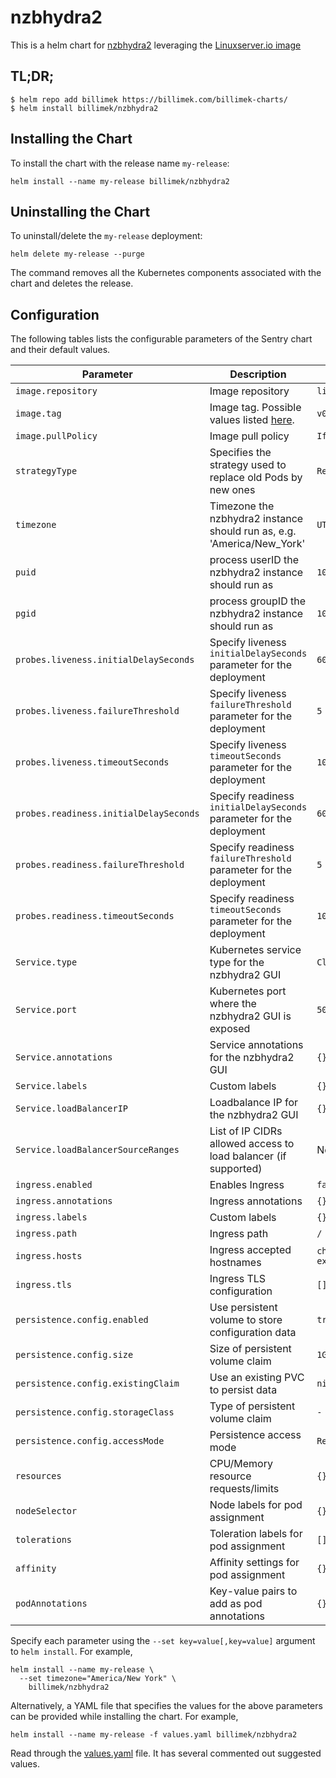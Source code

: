 # nzbhydra2

This is a helm chart for [nzbhydra2](https://github.com/theotherp/nzbhydra2) leveraging the [Linuxserver.io image](https://hub.docker.com/r/linuxserver/hydra2/)

## TL;DR;

```shell
$ helm repo add billimek https://billimek.com/billimek-charts/
$ helm install billimek/nzbhydra2
```

## Installing the Chart

To install the chart with the release name `my-release`:

```console
helm install --name my-release billimek/nzbhydra2
```

## Uninstalling the Chart

To uninstall/delete the `my-release` deployment:

```console
helm delete my-release --purge
```

The command removes all the Kubernetes components associated with the chart and deletes the release.

## Configuration

The following tables lists the configurable parameters of the Sentry chart and their default values.

| Parameter                  | Description                         | Default                                                 |
|----------------------------|-------------------------------------|---------------------------------------------------------|
| `image.repository`         | Image repository | `linuxserver/hydra2` |
| `image.tag`                | Image tag. Possible values listed [here](https://hub.docker.com/r/linuxserver/hydra2/tags/).| `v0.12.1132-ls37`|
| `image.pullPolicy`         | Image pull policy | `IfNotPresent` |
| `strategyType`             | Specifies the strategy used to replace old Pods by new ones | `Recreate` |
| `timezone`                 | Timezone the nzbhydra2 instance should run as, e.g. 'America/New_York' | `UTC` |
| `puid`                     | process userID the nzbhydra2 instance should run as | `1001` |
| `pgid`                     | process groupID the nzbhydra2 instance should run as | `1001` |
| `probes.liveness.initialDelaySeconds`  | Specify liveness `initialDelaySeconds` parameter for the deployment  | `60` |
| `probes.liveness.failureThreshold`     | Specify liveness `failureThreshold` parameter for the deployment     | `5`  |
| `probes.liveness.timeoutSeconds`       | Specify liveness `timeoutSeconds` parameter for the deployment       | `10` |
| `probes.readiness.initialDelaySeconds` | Specify readiness `initialDelaySeconds` parameter for the deployment | `60` |
| `probes.readiness.failureThreshold`    | Specify readiness `failureThreshold` parameter for the deployment    | `5`  |
| `probes.readiness.timeoutSeconds`      | Specify readiness `timeoutSeconds` parameter for the deployment      | `10` |
| `Service.type`          | Kubernetes service type for the nzbhydra2 GUI | `ClusterIP` |
| `Service.port`          | Kubernetes port where the nzbhydra2 GUI is exposed| `5076` |
| `Service.annotations`   | Service annotations for the nzbhydra2 GUI | `{}` |
| `Service.labels`        | Custom labels | `{}` |
| `Service.loadBalancerIP` | Loadbalance IP for the nzbhydra2 GUI | `{}` |
| `Service.loadBalancerSourceRanges` | List of IP CIDRs allowed access to load balancer (if supported)      | None
| `ingress.enabled`              | Enables Ingress | `false` |
| `ingress.annotations`          | Ingress annotations | `{}` |
| `ingress.labels`               | Custom labels                       | `{}`
| `ingress.path`                 | Ingress path | `/` |
| `ingress.hosts`                | Ingress accepted hostnames | `chart-example.local` |
| `ingress.tls`                  | Ingress TLS configuration | `[]` |
| `persistence.config.enabled`      | Use persistent volume to store configuration data | `true` |
| `persistence.config.size`         | Size of persistent volume claim | `1Gi` |
| `persistence.config.existingClaim`| Use an existing PVC to persist data | `nil` |
| `persistence.config.storageClass` | Type of persistent volume claim | `-` |
| `persistence.config.accessMode`  | Persistence access mode | `ReadWriteOnce` |
| `resources`                | CPU/Memory resource requests/limits | `{}` |
| `nodeSelector`             | Node labels for pod assignment | `{}` |
| `tolerations`              | Toleration labels for pod assignment | `[]` |
| `affinity`                 | Affinity settings for pod assignment | `{}` |
| `podAnnotations`           | Key-value pairs to add as pod annotations  | `{}` |

Specify each parameter using the `--set key=value[,key=value]` argument to `helm install`. For example,

```console
helm install --name my-release \
  --set timezone="America/New York" \
    billimek/nzbhydra2
```

Alternatively, a YAML file that specifies the values for the above parameters can be provided while installing the chart. For example,

```console
helm install --name my-release -f values.yaml billimek/nzbhydra2
```

Read through the [values.yaml](https://github.com/billimek/billimek-charts/blob/master/nzbhydra2/values.yaml) file. It has several commented out suggested values.
